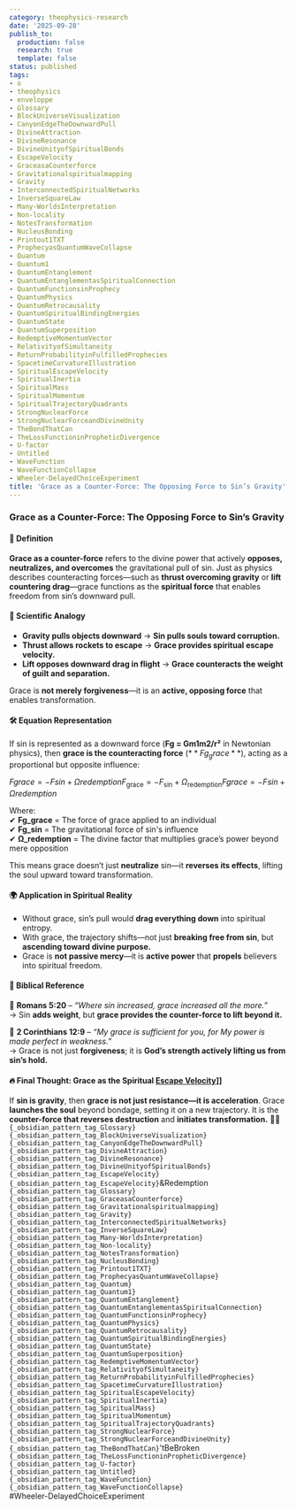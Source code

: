 ```yaml
---
category: theophysics-research
date: '2025-09-28'
publish_to:
  production: false
  research: true
  template: false
status: published
tags:
- o
- theophysics
- enveloppe
- Glossary
- BlockUniverseVisualization
- CanyonEdgeTheDownwardPull
- DivineAttraction
- DivineResonance
- DivineUnityofSpiritualBonds
- EscapeVelocity
- GraceasaCounterforce
- Gravitationalspiritualmapping
- Gravity
- InterconnectedSpiritualNetworks
- InverseSquareLaw
- Many-WorldsInterpretation
- Non-locality
- NotesTransformation
- NucleusBonding
- Printout1TXT
- ProphecyasQuantumWaveCollapse
- Quantum
- Quantum1
- QuantumEntanglement
- QuantumEntanglementasSpiritualConnection
- QuantumFunctionsinProphecy
- QuantumPhysics
- QuantumRetrocausality
- QuantumSpiritualBindingEnergies
- QuantumState
- QuantumSuperposition
- RedemptiveMomentumVector
- RelativityofSimultaneity
- ReturnProbabilityinFulfilledProphecies
- SpacetimeCurvatureIllustration
- SpiritualEscapeVelocity
- SpiritualInertia
- SpiritualMass
- SpiritualMomentum
- SpiritualTrajectoryQuadrants
- StrongNuclearForce
- StrongNuclearForceandDivineUnity
- TheBondThatCan
- TheLossFunctioninPropheticDivergence
- U-factor
- Untitled
- WaveFunction
- WaveFunctionCollapse
- Wheeler-DelayedChoiceExperiment
title: 'Grace as a Counter-Force: The Opposing Force to Sin’s Gravity'
---
```

   
### **Grace as a Counter-Force: The Opposing Force to Sin’s Gravity**   
   
#### **📖 Definition**   
   
**Grace as a counter-force** refers to the divine power that actively **opposes, neutralizes, and overcomes** the gravitational pull of sin. Just as physics describes counteracting forces—such as **thrust overcoming gravity** or **lift countering drag**—grace functions as the **spiritual force** that enables freedom from sin’s downward pull.   
   
#### **🔬 Scientific Analogy**   
   
   
- **Gravity pulls objects downward** → **Sin pulls souls toward corruption.**   
- **Thrust allows rockets to escape** → **Grace provides spiritual escape velocity.**   
- **Lift opposes downward drag in flight** → **Grace counteracts the weight of guilt and separation.**   
   
Grace is **not merely forgiveness**—it is an **active, opposing force** that enables transformation.   
   
#### **🛠 Equation Representation**   
   
If sin is represented as a downward force (**Fg = Gm1m2/r²** in Newtonian physics), then **grace is the counteracting force** ($**Fg_grace**$), acting as a proportional but opposite influence:   
   
$Fgrace=−Fsin+ΩredemptionF_{\text{grace}} = -F_{\text{sin}} + Ω_{\text{redemption}}Fgrace​=−Fsin​+Ωredemption​$   
   
Where:     
✔ **Fg_grace** = The force of grace applied to an individual     
✔ **Fg_sin** = The gravitational force of sin's influence     
✔ **Ω_redemption** = The divine factor that multiplies grace’s power beyond mere opposition   
   
This means grace doesn’t just **neutralize** sin—it **reverses its effects**, lifting the soul upward toward transformation.   
   
#### **🌍 Application in Spiritual Reality**   
   
   
- Without grace, sin’s pull would **drag everything down** into spiritual entropy.   
- With grace, the trajectory shifts—not just **breaking free from sin**, but **ascending toward divine purpose.**   
- Grace is **not passive mercy**—it is **active power** that **propels** believers into spiritual freedom.   
   
#### **📖 Biblical Reference**   
   
📖 **Romans 5:20** – _“Where sin increased, grace increased all the more.”_     
→ Sin **adds weight**, but **grace provides the counter-force to lift beyond it.**   
   
📖 **2 Corinthians 12:9** – _“My grace is sufficient for you, for My power is made perfect in weakness.”_     
→ Grace is not just **forgiveness**; it is **God’s strength actively lifting us from sin’s hold.**   
   
#### **🔥 Final Thought: Grace as the Spiritual [Escape Velocity](../enveloppe/Escape%20Velocity.md)]]**   
   
If **sin is gravity**, then **grace is not just resistance—it is acceleration**. Grace **launches the soul** beyond bondage, setting it on a new trajectory. It is the **counter-force that reverses destruction** and **initiates transformation.** 🚀✨   
`{_obsidian_pattern_tag_Glossary}`   
`{_obsidian_pattern_tag_BlockUniverseVisualization}`   
`{_obsidian_pattern_tag_CanyonEdgeTheDownwardPull}`   
`{_obsidian_pattern_tag_DivineAttraction}`   
`{_obsidian_pattern_tag_DivineResonance}`   
`{_obsidian_pattern_tag_DivineUnityofSpiritualBonds}`   
`{_obsidian_pattern_tag_EscapeVelocity}`   
`{_obsidian_pattern_tag_EscapeVelocity}`&Redemption   
`{_obsidian_pattern_tag_Glossary}`   
`{_obsidian_pattern_tag_GraceasaCounterforce}`   
`{_obsidian_pattern_tag_Gravitationalspiritualmapping}`   
`{_obsidian_pattern_tag_Gravity}`   
`{_obsidian_pattern_tag_InterconnectedSpiritualNetworks}`   
`{_obsidian_pattern_tag_InverseSquareLaw}`   
`{_obsidian_pattern_tag_Many-WorldsInterpretation}`   
`{_obsidian_pattern_tag_Non-locality}`   
`{_obsidian_pattern_tag_NotesTransformation}`   
`{_obsidian_pattern_tag_NucleusBonding}`   
`{_obsidian_pattern_tag_Printout1TXT}`   
`{_obsidian_pattern_tag_ProphecyasQuantumWaveCollapse}`   
`{_obsidian_pattern_tag_Quantum}`   
`{_obsidian_pattern_tag_Quantum1}`   
`{_obsidian_pattern_tag_QuantumEntanglement}`   
`{_obsidian_pattern_tag_QuantumEntanglementasSpiritualConnection}`   
`{_obsidian_pattern_tag_QuantumFunctionsinProphecy}`   
`{_obsidian_pattern_tag_QuantumPhysics}`   
`{_obsidian_pattern_tag_QuantumRetrocausality}`   
`{_obsidian_pattern_tag_QuantumSpiritualBindingEnergies}`   
`{_obsidian_pattern_tag_QuantumState}`   
`{_obsidian_pattern_tag_QuantumSuperposition}`   
`{_obsidian_pattern_tag_RedemptiveMomentumVector}`   
`{_obsidian_pattern_tag_RelativityofSimultaneity}`   
`{_obsidian_pattern_tag_ReturnProbabilityinFulfilledProphecies}`   
`{_obsidian_pattern_tag_SpacetimeCurvatureIllustration}`   
`{_obsidian_pattern_tag_SpiritualEscapeVelocity}`   
`{_obsidian_pattern_tag_SpiritualInertia}`   
`{_obsidian_pattern_tag_SpiritualMass}`   
`{_obsidian_pattern_tag_SpiritualMomentum}`   
`{_obsidian_pattern_tag_SpiritualTrajectoryQuadrants}`   
`{_obsidian_pattern_tag_StrongNuclearForce}`   
`{_obsidian_pattern_tag_StrongNuclearForceandDivineUnity}`   
`{_obsidian_pattern_tag_TheBondThatCan}`'tBeBroken   
`{_obsidian_pattern_tag_TheLossFunctioninPropheticDivergence}`   
`{_obsidian_pattern_tag_U-factor}`   
`{_obsidian_pattern_tag_Untitled}`   
`{_obsidian_pattern_tag_WaveFunction}`   
`{_obsidian_pattern_tag_WaveFunctionCollapse}`   
#Wheeler-DelayedChoiceExperiment